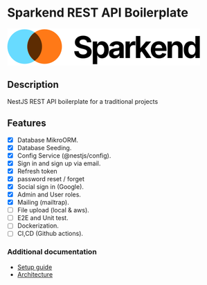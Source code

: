 # Sparkend REST API Boilerplate

![logo](/assets/logo.svg)

## Description

NestJS REST API boilerplate for a traditional projects

## Features

- [x] Database MikroORM.
- [x] Database Seeding.
- [x] Config Service (@nestjs/config).
- [x] Sign in and sign up via email.
- [x] Refresh token
- [x] password reset / forget
- [x] Social sign in (Google).
- [x] Admin and User roles.
- [x] Mailing (mailtrap).
- [ ] File upload (local & aws).
- [ ] E2E and Unit test.
- [ ] Dockerization.
- [ ] CI,CD (Github actions).

### Additional documentation

- [Setup guide](/docs/setup.md)
- [Architecture](/docs/architecture.md)
